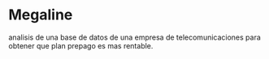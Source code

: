 # Megaline
analisis de una base de datos de una empresa de telecomunicaciones para obtener que plan  prepago es mas rentable. 
